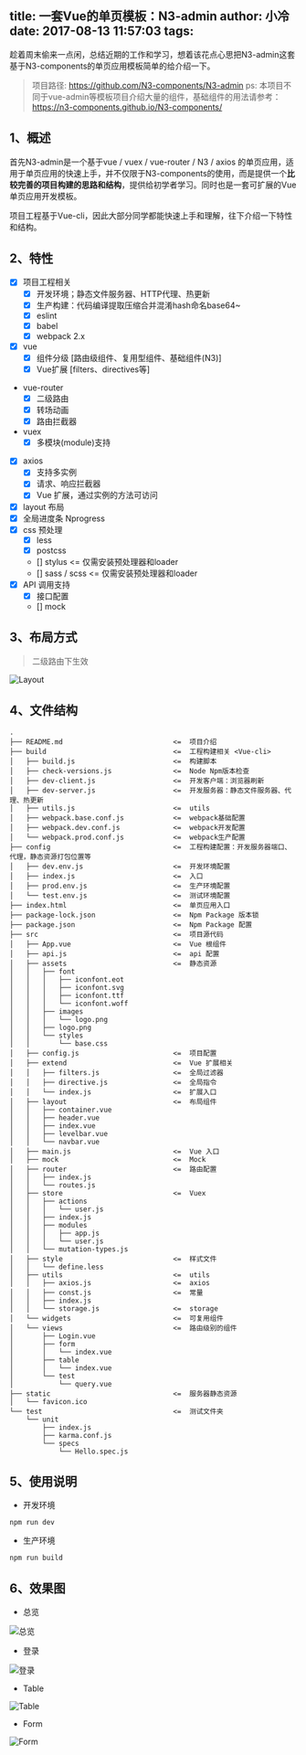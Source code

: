 title: 一套Vue的单页模板：N3-admin
author: 小冷
date: 2017-08-13 11:57:03
tags:
---
趁着周末偷来一点闲，总结近期的工作和学习，想着该花点心思把N3-admin这套基于N3-components的单页应用模板简单的给介绍一下。

> 项目路径: https://github.com/N3-components/N3-admin
> ps: 本项目不同于vue-admin等模板项目介绍大量的组件，基础组件的用法请参考：https://n3-components.github.io/N3-components/

<!-- more -->

1、概述
---

首先N3-admin是一个基于vue / vuex / vue-router / N3 / axios 的单页应用，适用于单页应用的快速上手，并不仅限于N3-components的使用，而是提供一个**比较完善的项目构建的思路和结构**，提供给初学者学习。同时也是一套可扩展的Vue单页应用开发模板。

项目工程基于Vue-cli，因此大部分同学都能快速上手和理解，往下介绍一下特性和结构。

2、特性
---

+ [x] 项目工程相关
  * [x] 开发环境；静态文件服务器、HTTP代理、热更新
  * [x] 生产构建：代码编译提取压缩合并混淆hash命名base64~
  * [x] eslint
  * [x] babel
  * [x] webpack 2.x
+ [x] vue
  * [x] 组件分级 [路由级组件、复用型组件、基础组件(N3)]
  * [x] Vue扩展 [filters、directives等]
+ vue-router
  * [x] 二级路由
  * [x] 转场动画
  * [x] 路由拦截器
+ vuex
  * [x] 多模块(module)支持
+ [x] axios
  * [x] 支持多实例
  * [x] 请求、响应拦截器
  * [x] Vue 扩展，通过实例的方法可访问
+ [x] layout 布局
+ [x] 全局进度条 Nprogress
+ [x] css 预处理
  * [x] less
  * [x] postcss
  * [] stylus         <=  仅需安装预处理器和loader
  * [] sass / scss    <=  仅需安装预处理器和loader
+ [x] API 调用支持
  * [x] 接口配置
  * [] mock

3、布局方式
---

> 二级路由下生效

![Layout](/img/n3-admin/layout.png)


4、文件结构
---

```
.
├── README.md                           <=  项目介绍
├── build                               <=  工程构建相关 <Vue-cli>
│   ├── build.js                        <=  构建脚本
│   ├── check-versions.js               <=  Node Npm版本检查
│   ├── dev-client.js                   <=  开发客户端：浏览器刷新
│   ├── dev-server.js                   <=  开发服务器：静态文件服务器、代理、热更新
│   ├── utils.js                        <=  utils
│   ├── webpack.base.conf.js            <=  webpack基础配置
│   ├── webpack.dev.conf.js             <=  webpack开发配置
│   └── webpack.prod.conf.js            <=  webpack生产配置
├── config                              <=  工程构建配置：开发服务器端口、代理，静态资源打包位置等
│   ├── dev.env.js                      <=  开发环境配置
│   ├── index.js                        <=  入口
│   ├── prod.env.js                     <=  生产环境配置
│   └── test.env.js                     <=  测试环境配置
├── index.html                          <=  单页应用入口
├── package-lock.json                   <=  Npm Package 版本锁
├── package.json                        <=  Npm Package 配置
├── src                                 <=  项目源代码
│   ├── App.vue                         <=  Vue 根组件
│   ├── api.js                          <=  api 配置
│   ├── assets                          <=  静态资源
│   │   ├── font
│   │   │   ├── iconfont.eot
│   │   │   ├── iconfont.svg
│   │   │   ├── iconfont.ttf
│   │   │   └── iconfont.woff
│   │   ├── images
│   │   │   └── logo.png
│   │   ├── logo.png
│   │   └── styles
│   │       └── base.css
│   ├── config.js                       <=  项目配置
│   ├── extend                          <=  Vue 扩展相关
│   │   ├── filters.js                  <=  全局过滤器
│   │   ├── directive.js                <=  全局指令
│   │   └── index.js                    <=  扩展入口
│   ├── layout                          <=  布局组件
│   │   ├── container.vue
│   │   ├── header.vue
│   │   ├── index.vue
│   │   ├── levelbar.vue
│   │   └── navbar.vue
│   ├── main.js                         <=  Vue 入口
│   ├── mock                            <=  Mock
│   ├── router                          <=  路由配置
│   │   ├── index.js
│   │   └── routes.js
│   ├── store                           <=  Vuex
│   │   ├── actions
│   │   │   └── user.js
│   │   ├── index.js
│   │   ├── modules
│   │   │   ├── app.js
│   │   │   └── user.js
│   │   └── mutation-types.js
│   ├── style                           <=  样式文件 
│   │   └── define.less
│   ├── utils                           <=  utils
│   │   ├── axios.js                    <=  axios
│   │   ├── const.js                    <=  常量
│   │   ├── index.js
│   │   └── storage.js                  <=  storage
│   └── widgets                         <=  可复用组件
│   └── views                           <=  路由级别的组件
│       ├── Login.vue
│       ├── form
│       │   └── index.vue
│       ├── table
│       │   └── index.vue
│       └── test
│           └── query.vue
├── static                              <=  服务器静态资源
│   └── favicon.ico
└── test                                <=  测试文件夹  
    └── unit
        ├── index.js
        ├── karma.conf.js
        └── specs
            └── Hello.spec.js
```

5、使用说明
---

+ 开发环境

```
npm run dev
```

+ 生产环境

```
npm run build
```

6、效果图
---

+ 总览

![总览](/img/n3-admin/index.png)

+ 登录

![登录](/img/n3-admin/login.png)

+ Table

![Table](/img/n3-admin/table.png)

+ Form

![Form](/img/n3-admin/form.png)
